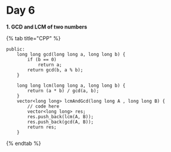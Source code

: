 # Day 6

**1. GCD and LCM of two numbers**

{% tab title="CPP" %}
```
public:
    long long gcd(long long a, long long b) {
        if (b == 0)
            return a;
        return gcd(b, a % b);
    }
    
    long long lcm(long long a, long long b) {
        return (a * b) / gcd(a, b);
    }
    vector<long long> lcmAndGcd(long long A , long long B) {
        // code here
        vector<long long> res;
        res.push_back(lcm(A, B));
        res.push_back(gcd(A, B));
        return res;
    }
``` 
{% endtab %}
